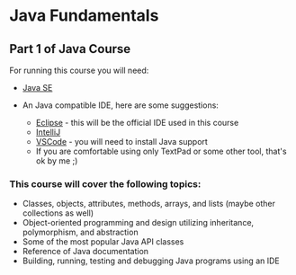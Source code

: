 # Java Fundamentals
## Part 1 of Java Course

For running this course you will need:
- [Java SE](https://www.oracle.com/technetwork/pt/java/javase/downloads/index.html)

- An Java compatible IDE, here are some suggestions:
  - [Eclipse](https://www.eclipse.org/downloads/packages/) - this will be the official IDE used in this course
  - [IntelliJ](https://www.jetbrains.com/idea/download)
  - [VSCode](https://code.visualstudio.com/) - you will need to install Java support
  - If you are comfortable using only TextPad or some other tool, that's ok by me ;)
  

### This course will cover the following topics:

- Classes, objects, attributes, methods, arrays, and lists (maybe other collections as well)
- Object-oriented programming and design utilizing inheritance, polymorphism, and abstraction
- Some of the most popular Java API classes
- Reference of Java documentation
- Building, running, testing and debugging Java programs using an IDE
